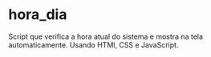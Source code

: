 # hora_dia
 Script que verifica a hora atual do sistema e mostra na tela automaticamente. Usando HTMl, CSS e JavaScript.
